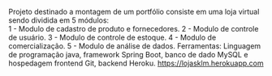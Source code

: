 Projeto destinado a montagem de um portfólio consiste em uma loja virtual sendo dividida em 5 módulos:<br>
1 - Modulo de cadastro de produto e fornecedores.
2 - Modulo de controle de usuário.
3 - Modulo de controle de estoque.
4 - Modulo de comercialização.
5 - Modulo de análise de dados.
Ferramentas: Linguagem de programação java, framework Spring Boot, banco de dado MySQL e hospedagem frontend Git, backend Heroku.
https://lojasklm.herokuapp.com
